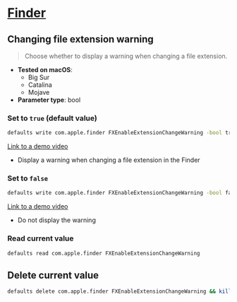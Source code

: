 # [Finder](../readme.md)

## Changing file extension warning

> Choose whether to display a warning when changing a file extension.

- **Tested on macOS**:
  * Big Sur
  * Catalina
  * Mojave
- **Parameter type**: bool

### Set to `true` (default value)
```bash
defaults write com.apple.finder FXEnableExtensionChangeWarning -bool true && killall Finder
```
[Link to a demo video](true.mp4)
- Display a warning when changing a file extension in the Finder

### Set to `false`
```bash
defaults write com.apple.finder FXEnableExtensionChangeWarning -bool false && killall Finder
```
[Link to a demo video](false.mp4)
- Do not display the warning

### Read current value
```bash
defaults read com.apple.finder FXEnableExtensionChangeWarning
```

## Delete current value
```bash
defaults delete com.apple.finder FXEnableExtensionChangeWarning && killall Finder
```
